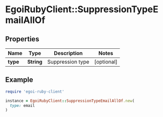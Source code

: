 # EgoiRubyClient::SuppressionTypeEmailAllOf

## Properties

| Name | Type | Description | Notes |
| ---- | ---- | ----------- | ----- |
| **type** | **String** | Suppression type | [optional] |

## Example

```ruby
require 'egoi-ruby-client'

instance = EgoiRubyClient::SuppressionTypeEmailAllOf.new(
  type: email
)
```


